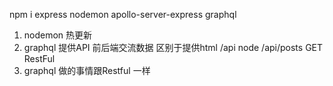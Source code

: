 npm i express nodemon apollo-server-express graphql
1. nodemon 热更新
2. graphql 提供API
前后端交流数据
区别于提供html
/api node
/api/posts GET RestFul
3. graphql 做的事情跟Restful 一样 